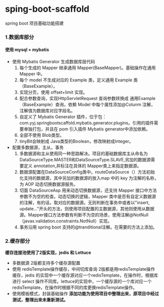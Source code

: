 # sping-boot-scaffold
spring boot 项目基础功能搭建

### 1.数据库部分
#### 使用 mysql + mybatis
* 使用 Mybatis Generator 生成数据库层代码
    1. 每个生成的 Mapper 继承通用 Mapper(BaseMapper)。基础操作在通用 Mapper 中。
    2. 每个 model 不生成对应的 Example 类，定义通用 Example 类（BaseExample）。
    3. 实现分页，使用 offset+limit 实现。
    4. 配合参数查询，实现HttpServletRequest 查询参数转换成 通用Example（BaseExample）查询，依赖 Model 中每个属性添加@Colunm 注解，注解值为数据库对应字段名。
    5. 自定义了 Mybatis Generator 插件，位于包：com.yyj.springbootscaffold.mybatis.generator.plugins。引用的插件需要单独打包，并且在 pom 引入插件 Mybatis generator中添加依赖。
    6. 全部不使用 Blob类型。
    7. tinyBit会映射成 Java类型的Boolean，修改映射成Integer。
* 配置多数据源，主从，事务
    1. 多数据源和主从使用同一种思路解决。项目的基础数据库主从命名为DataSourceType.MASTER和DataSourceType.SLAVE,另加的数据源需要定义 annotation,并标注在具体的 Mapper类上来指定数据源。
    2. 数据源配置在DataSourceConfig类中。routeDataSource（）方法初始化支持的数据源，其中另加的数据源的放入map 中的 key 为注解的名称，为 AOP 动态切换数据源服务。
    3. 切面 DataSourceAsp 用来动态切换数据源，还支持 Mapper 接口中方法参数不为空的检查。动态切换的逻辑，Mapper 类中是否有自定义数据源的注解，有的话，取对应的数据源。无则判断在事务中或者以"insert, update..."开头的方法，则使用项目配置的主数据源，其他则使用从数据源。Mapper接口方法参数有判断不为空的场景，使用注解@NotNull（javax.validation.constraints.NotNull）实现。
    4. 事务沿用 spring boot 支持的@tranditional注解。在需要的方法上添加。
### 2.缓存部分
**缓存连接池使用了2版实现，jedis 和 Lettuce**
* 多数据源
2版都支持多个缓存源配置
* 使用 redisTemplate操作缓存，中间切库查询
2版都是用redisTemplate操作缓存，jedis 的实现中一个缓存源对应一个redisTemplate，在操作时，根据库进行 select 操作不同库。lettuce的实现中，一个缓存源的一个库对应一个redisTemplate，在操作时根据不同的库更换redisTemplate操作。
* 使用模板模式，封装基础操作
**添加功能为使用项目中整理出来，原项目中经过测试，整理出来未重新测试。**
